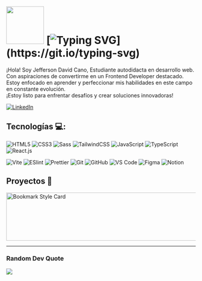 # <img src="https://media.giphy.com/media/lGhBlBMIN2XsEteTN3/giphy.gif" width="100"/> [![Typing SVG](https://readme-typing-svg.herokuapp.com?font=Fira+Code&weight=500&duration=4000&pause=1000&width=435&lines=%C2%A1Hola!+%F0%9F%91%8B;Bienvenid%40+a+mi+espacio+en+GitHub.;%C2%A1encantado+de+tenerte+aqu%C3%AD!)](https://git.io/typing-svg)
¡Hola! Soy Jefferson David Cano, Estudiante autodidacta en desarrollo web. Con aspiraciones de convertirme en un Frontend Developer destacado. Estoy enfocado en aprender y perfeccionar mis habilidades en este campo en constante evolución.<br>
¡Estoy listo para enfrentar desafíos y crear soluciones innovadoras!

[![LinkedIn](https://img.shields.io/badge/LinkedIn-0077B5?style=for-the-badge&logo=linkedin&logoColor=white)](https://co.linkedin.com/in/jefferson-david-cano-hernandez-94073874) 


## Tecnologías 💻:
![HTML5](https://img.shields.io/badge/-HTML5-%23E44D27?style=flat-square&logo=html5&logoColor=ffffff)
![CSS3](https://img.shields.io/badge/-CSS3-%231572B6?style=flat-square&logo=css3)
![Sass](https://img.shields.io/badge/-Sass-%23CC6699?style=flat-square&logo=sass&logoColor=ffffff)
![TailwindCSS](https://img.shields.io/badge/-TailwindCSS-%231a202c?style=flat-square&logo=tailwind-css)
![JavaScript](https://img.shields.io/badge/-JavaScript-%23F7DF1C?style=flat-square&logo=javascript&logoColor=000000&labelColor=%23F7DF1C&color=%23FFCE5A)
![TypeScript](https://img.shields.io/badge/-TypeScript-007ACC?style=flat-square&logo=typescript&logoColor=white)
![React.js](https://img.shields.io/badge/-React.js-%232c3e50?style=flat-square&logo=react)

![Vite](https://img.shields.io/badge/-Vite-%23646CFF?style=flat-square&logo=vite&logoColor=ffffff)
![ESlint](https://img.shields.io/badge/-ESLint-%234B32C3?style=flat-square&logo=eslint)
![Prettier](https://img.shields.io/badge/-Prettier-%23F7B93E?style=flat-square&logo=prettier&logoColor=ff0000)
![Git](https://img.shields.io/badge/-Git-%23F05032?style=flat-square&logo=git&logoColor=%23ffffff)
![GitHub](https://img.shields.io/badge/-GitHub-%23121011.svg?style=flat-square&logo=github&logoColor=white)
![VS Code](https://img.shields.io/badge/-VSCode-%23007ACC?style=flat-square&logo=visual-studio-code)
![Figma](https://img.shields.io/badge/figma-%23F24E1E.svg?style=flat-square&logo=figma&logoColor=white) 
![Notion](https://img.shields.io/badge/Notion-%23000000.svg?style=flat-square&logo=notion&logoColor=white)

## Proyectos 📂
<a href="https://github.com/JeffersonD-art/Web-Trapiches" target="_blank">
  <img src="https://github.com/user-attachments/assets/79f6e126-c3c1-4cbf-8430-b1771717c420" width="720" height="128" alt="Bookmark Style Card">
</a>

---
### Random Dev Quote
![](https://quotes-github-readme.vercel.app/api?type=horizontal&theme=radical)

<!--- [![](https://visitcount.itsvg.in/api?id=JeffersonD-art&icon=7&color=1)](https://visitcount.itsvg.in) -->

<!-- Proudly created with GPRM ( https://gprm.itsvg.in ) -->



